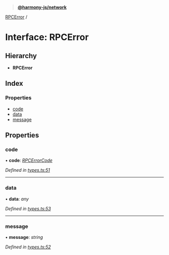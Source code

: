 > **[@harmony-js/network](../README.md)**

[RPCError](rpcerror.md) /

# Interface: RPCError

## Hierarchy

* **RPCError**

## Index

### Properties

* [code](rpcerror.md#code)
* [data](rpcerror.md#data)
* [message](rpcerror.md#message)

## Properties

###  code

• **code**: *[RPCErrorCode](../enums/rpcerrorcode.md)*

*Defined in [types.ts:51](https://github.com/harmony-one/sdk/blob/3ec028a/packages/harmony-network/src/types.ts#L51)*

___

###  data

• **data**: *any*

*Defined in [types.ts:53](https://github.com/harmony-one/sdk/blob/3ec028a/packages/harmony-network/src/types.ts#L53)*

___

###  message

• **message**: *string*

*Defined in [types.ts:52](https://github.com/harmony-one/sdk/blob/3ec028a/packages/harmony-network/src/types.ts#L52)*
